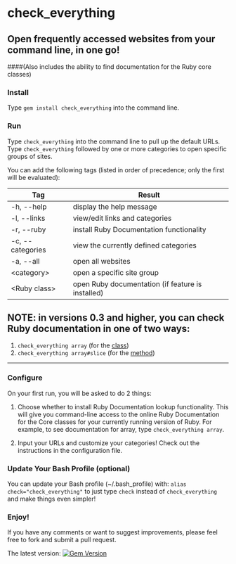 # check_everything

## Open frequently accessed websites from your command line, in one go!
####(Also includes the ability to find documentation for the Ruby core classes)

### Install

Type `gem install check_everything` into the command line.

### Run

Type `check_everything` into the command line to pull up the default URLs.
Type `check_everything` followed by one or more categories to open specific
groups of sites.

You can add the following tags (listed in order of precedence; only the first
will be evaluated):

|   Tag |  Result   |
|-----|-----|
|  \-h, \-\-help         | display the help message                          |
|  \-l, \-\-links        | view/edit links and categories                    |
|  \-r, \-\-ruby         | install Ruby Documentation functionality          |
|  \-c, \-\-categories   | view the currently defined categories             |
|  \-a, \-\-all          | open all websites                                 |
|  &#60;category&#62;    | open a specific site group                        |
|  &#60;Ruby class&#62;  | open Ruby documentation (if feature is installed) |

NOTE: in versions 0.3 and higher, you can check Ruby documentation in one of
two ways:
----
1. `check_everything array` (for the [class](http://www.ruby-doc.org/core-2.1.0/Array.html))
2. `check_everything array#slice` (for the
[method](http://www.ruby-doc.org/core-2.1.0/Array.html#method-i-slice))
----

### Configure

On your first run, you will be asked to do 2 things:

1. Choose whether to install Ruby Documentation lookup functionality. This will
give you command-line access to the online Ruby Documentation for the Core classes
for your currently running version of Ruby. For example, to see documentation for
array, type `check_everything array`.

2. Input your URLs and customize your categories! Check out the instructions in
the configuration file.

### Update Your Bash Profile (optional)

You can update your Bash profile (~/.bash_profile) with:
```alias check="check_everything"```
to just type `check` instead of `check_everything` and make things even simpler!

### Enjoy!

If you have any comments or want to suggest improvements, please feel free to fork
and submit a pull request.

The latest version: [![Gem Version](https://badge.fury.io/rb/check_everything.png)](http://badge.fury.io/rb/check_everything)